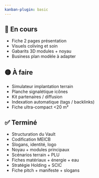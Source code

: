 ```yaml
---
kanban-plugin: basic
---
```


## 🔨 En cours
- Fiche 2 pages présentation
- Visuels coliving et soin
- Gabarits 3D modules + noyau
- Business plan modèle à adapter

## 🟡 À faire
- Simulateur implantation terrain
- Planche signalétique icônes
- Kit partenaires / diffusion
- Indexation automatique (tags / backlinks)
- Fiche ultra-compact <20 m²

## ✅ Terminé
- Structuration du Vault
- Codification MEICB
- Slogans, identité, logo
- Noyau + modules principaux
- Scénarios terrain + PLU
- Fiches matériaux + énergie + eau
- Stratégie Holding + SCIC
- Fiche pitch + manifeste + slogans
